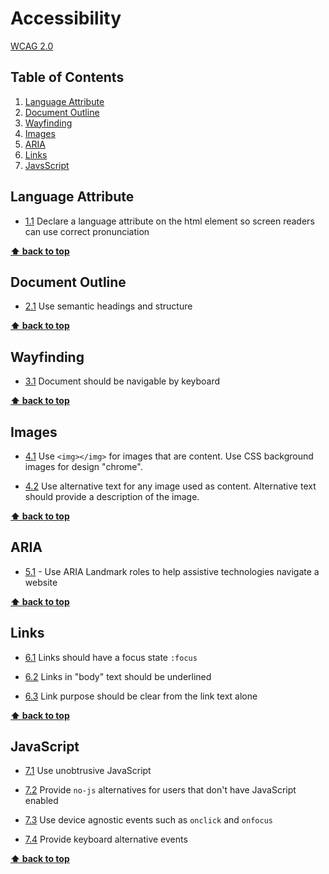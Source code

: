 # Accessibility

[WCAG 2.0](https://www.w3.org/TR/WCAG20/)

## Table of Contents
  1. [Language Attribute](#language-attribute)
  2. [Document Outline](#document-outline)
  3. [Wayfinding](#wayfinding)
  4. [Images](#images)
  5. [ARIA](#aria)
  6. [Links](#links)
  7. [JavsScript](#javascript)

## Language Attribute

  <a name="languageAttribute--definition"></a><a name="1.1"></a>
  - [1.1](#languageAttribute--definition) Declare a language attribute on the html element so screen readers can use correct pronunciation

**[⬆ back to top](#table-of-contents)**

## Document Outline

  <a name="documentOutline--definition"></a><a name="2.1"></a>
  - [2.1](#documentOutline--definition) Use semantic headings and structure

**[⬆ back to top](#table-of-contents)**

## Wayfinding

  <a name="wayfinding--definition"></a><a name="3.1"></a>
  - [3.1](#wayfinding--definition) Document should be navigable by keyboard

**[⬆ back to top](#table-of-contents)**

## Images

  <a name="images--html"></a><a name="4.1"></a>
  - [4.1](#images--html) Use `<img></img>` for images that are content. Use CSS background images for design "chrome".

  <a name="images--alternatives"></a><a name="4.2"></a>
  - [4.2](#images--alternatives) Use alternative text for any image used as content. Alternative text should provide a description of the image.

**[⬆ back to top](#table-of-contents)**

## ARIA

  <a name="aria--definition"></a><a name="5.1"></a>
  - [5.1](#aria--definition) - Use ARIA Landmark roles to help assistive technologies navigate a website

**[⬆ back to top](#table-of-contents)**

## Links

  <a name="links--focus-state"></a><a name="6.1"></a>
  - [6.1](#links--focus-state) Links should have a focus state `:focus`

  <a name="links--in-body"></a><a name="6.2"></a>
  - [6.2](#links--in-body) Links in "body" text should be underlined

  <a name="links--purpose"></a><a name="6.3"></a>
  - [6.3](#links--purpose) Link purpose should be clear from the link text alone

**[⬆ back to top](#table-of-contents)**

## JavaScript

  <a name="javascript--unobtrusive"></a><a name="7.1"></a>
  - [7.1](#javascript--unobtrusive) Use unobtrusive JavaScript

  <a name="javascript--alternative"></a><a name="7.2"></a>
  - [7.2](#javascript--alternative) Provide `no-js` alternatives for users that don't have JavaScript enabled

  <a name="javascript--events"></a><a name="7.3"></a>
  - [7.3](#javascript--events) Use device agnostic events such as `onclick` and `onfocus`

  <a name="javascript--keyboard-events"></a><a name="7.4"></a>
  - [7.4](#javascript--keyboard-events) Provide keyboard alternative events

  **[⬆ back to top](#table-of-contents)**
